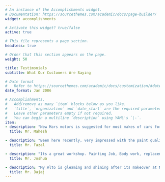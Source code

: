 ```yaml
---
# An instance of the Accomplishments widget.
# Documentation: https://sourcethemes.com/academic/docs/page-builder/
widget: accomplishments

# Activate this widget? true/false
active: true

# This file represents a page section.
headless: true

# Order that this section appears on the page.
weight: 50

title: Testimonials
subtitle: What Our Customers Are Saying

# Date format
#   Refer to https://sourcethemes.com/academic/docs/customization/#date-format
date_format: Jan 2006

# Accomplishments.
#   Add/remove as many `item` blocks below as you like.
#   `title`, `organization` and `date_start` are the required parameters.
#   Leave other parameters empty if not required.
#   You can begin a multiline `description` using YAML's `|-`.
item:
- description: "New Mars motors is suggested for most makes of cars for competent owner and well equipped workshop. Excellent paint booth and body shop. Spares are reasonably priced."
  title: Mr. Mahesh

- description: "Been here recently, very impressed with the paint quality, exceptional paint job seen on some cars done here (not seen before). When my 3B is ready for paint I know where I will be taking it."
  title: Mr. Fazal

- description: "Its a great workshop. Painting Job, Body work, replacements, Servicing, yes this is best place. Its a multi Brand service center. Ranging from M800 to Audi, Merc, BMW & Porsche."
  title: Mr. Joshua

- description: "My Alto is gleaming and shining after its makeover at New Mars. Mr Pabhu did the total denting and painting in a flat 96 hours (includes a sunday)."
  title: Mr. Bajaj
---
```

